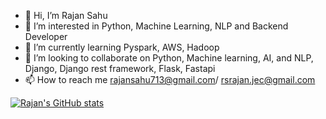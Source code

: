 - 👋 Hi, I’m Rajan Sahu
- 👀 I’m interested in Python, Machine Learning, NLP and Backend Developer
- 🌱 I’m currently learning Pyspark, AWS, Hadoop
- 💞️ I’m looking to collaborate on Python, Machine learning, AI, and NLP, Django, Django rest framework, Flask, Fastapi
- 📫 How to reach me rajansahu713@gmail.com/ rsrajan.jec@gmail.com

[![Rajan's GitHub stats](https://github-readme-stats.vercel.app/api?username=rajansahu713)](https://github.com/rajansahu713/github-readme-stats)


<!---
rajansahu713/rajansahu713 is a ✨ special ✨ repository because its `README.md` (this file) appears on your GitHub profile.
You can click the Preview link to take a look at your changes.
--->
